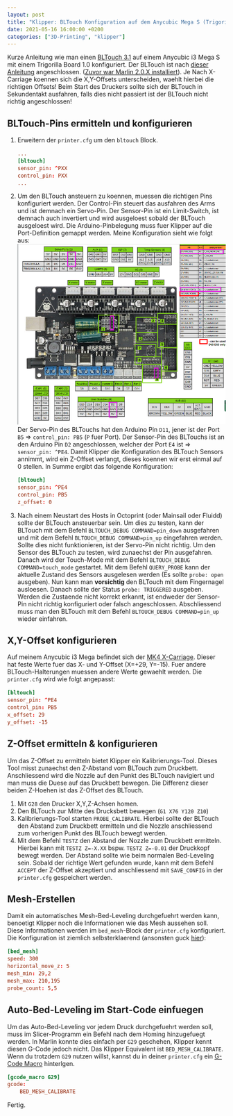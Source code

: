 ```yaml
---
layout: post
title: "Klipper: BLTouch Konfiguration auf dem Anycubic Mega S (Trigorilla Board 1.0)"
date: 2021-05-16 16:00:00 +0200
categories: ["3D-Printing", "klipper"]
---
```

Kurze Anleitung wie man einen [BLTouch 3.1](https://www.antclabs.com/bltouch-v3) auf einem Anycubic i3 Mega S mit einem Trigorilla Board 1.0 konfiguriert. Der BLTouch ist nach [dieser Anleitung](https://github.com/knutwurst/Marlin-2-0-x-Anycubic-i3-MEGA-S/wiki/BLTouch-Installation-(deutsch)) angeschlossen. ([Zuvor war Marlin 2.0.X installiert](https://matse.work/3d-printing/2021/05/13/bltouch_installation_anycubic_i3_mega_with_mk4_x_carriage.html)). Je Nach X-Carriage koennen sich die X,Y-Offsets unterscheiden, waehlt hierbei die richtigen Offsets! Beim Start des Druckers sollte sich der BLTouch in Sekundentakt ausfahren, falls dies nicht passiert ist der BLTouch nicht richtig angeschlossen!

## BLTouch-Pins ermitteln und konfigurieren
1. Erweitern der `printer.cfg` um den `bltouch` Block.
    ```conf
    ...
    [bltouch]
    sensor_pin: ^PXX
    control_pin: PXX
    ...
    ```
2. Um den BLTouch ansteuern zu koennen, muessen die richtigen Pins konfiguriert werden. Der Control-Pin steuert das ausfahren des Arms und ist demnach ein Servo-Pin. Der Sensor-Pin ist ein Limit-Switch, ist demnach auch invertiert und wird ausgeloest sobald der BLTouch ausgeloest wird. Die Arduino-Pinbelegung muss fuer Klipper auf die Port-Definition gemappt werden. Meine Konfiguration sieht wie folgt aus:
    ![TRIGORILLA_10_PINOUT](/assets/images/2021-05-16_TRIGORILLA_10_PINOUT.png)
    Der Servo-Pin des BLTouchs hat den Arduino Pin `D11`, jener ist der Port `B5` => `control_pin: PB5` (`P` fuer Port). Der Sensor-Pin des BLTouchs ist an den Arduino Pin `D2` angeschlossen, welcher der Port `E4` ist => `sensor_pin: ^PE4`. Damit Klipper die Konfiguration des BLTouch Sensors annimmt, wird ein Z-Offset verlangt, dieses koennen wir erst einmal auf 0 stellen. In Summe ergibt das folgende Konfiguration:
    ```conf
    [bltouch]
    sensor_pin: ^PE4
    control_pin: PB5
    z_offset: 0
    ```
3. Nach einem Neustart des Hosts in Octoprint (oder Mainsail oder Fluidd) sollte der BLTouch ansteuerbar sein. Um dies zu testen, kann der BLTouch mit dem Befehl `BLTOUCH_DEBUG COMMAND=pin_down` ausgefahren und mit dem Befehl `BLTOUCH_DEBUG COMMAND=pin_up` eingefahren werden. Sollte dies nicht funktionieren, ist der Servo-Pin nicht richtig. Um den Sensor des BLTouch zu testen, wird zunaechst der Pin ausgefahren. Danach wird der Touch-Mode mit dem Befehl `BLTOUCH_DEBUG COMMAND=touch_mode` gestartet. Mit dem Befehl `QUERY_PROBE` kann der aktuelle Zustand des Sensors ausgelesen werden (Es sollte `probe: open` ausgeben). Nun kann man **vorsichtig** den BLTouch mit dem Fingernagel ausloesen. Danach sollte der Status `probe: TRIGGERED` ausgeben. Werden die Zustaende nicht korrekt erkannt, ist endweder der Sensor-Pin nicht richtig konfiguriert oder falsch angeschlossen. Abschliessend muss man den BLTouch mit dem Befehl `BLTOUCH_DEBUG COMMAND=pin_up` wieder einfahren. 

## X,Y-Offset konfigurieren
Auf meinem Anycubic i3 Mega befindet sich der [MK4 X-Carriage](https://www.thingiverse.com/thing:3537449). Dieser hat feste Werte fuer das X- und Y-Offset (X=+29, Y=-15). Fuer andere BLTouch-Halterungen muessen andere Werte gewaehlt werden. Die `printer.cfg` wird wie folgt angepasst:
```conf
[bltouch]
sensor_pin: ^PE4
control_pin: PB5
x_offset: 29
y_offset: -15
```

## Z-Offset ermitteln & konfigurieren
Um das Z-Offset zu ermitteln bietet Klipper ein Kalibrierungs-Tool. Dieses Tool misst zunaechst den Z-Abstand vom BLTouch zum Druckbett. Anschliessend wird die Nozzle auf den Punkt des BLTouch navigiert und man muss die Duese auf das Druckbett bewegen. Die Differenz dieser beiden Z-Hoehen ist das Z-Offset des BLTouch.
1. Mit `G28` den Drucker X,Y,Z-Achsen homen.
2. Den BLTouch zur Mitte des Drucksbett bewegen (`G1 X76 Y120 Z10`)
3. Kalibrierungs-Tool starten `PROBE_CALIBRATE`. Hierbei sollte der BLTouch den Abstand zum Druckbett ermitteln und die Nozzle anschliessend zum vorherigen Punkt des BLTouch bewegt werden.
4. Mit dem Befehl `TESTZ` den Abstand der Nozzle zum Druckbett ermitteln. Hierbei kann mit `TESTZ Z=-X.XX` bspw. `TESTZ Z=-0.01` der Druckkopf bewegt werden. Der Abstand sollte wie beim normalen Bed-Leveling sein. Sobald der richtige Wert gefunden wurde, kann mit dem Befehl `ACCEPT` der Z-Offset akzeptiert und anschliessend mit `SAVE_CONFIG` in der `printer.cfg` gespeichert werden.

## Mesh-Erstellen
Damit ein automatisches Mesh-Bed-Leveling durchgefuehrt werden kann, benoetigt Klipper noch die Informationen wie das Mesh aussehen soll. Diese Informationen werden im `bed_mesh`-Block der `printer.cfg` konfiguriert. Die Konfiguration ist ziemlich selbsterklaerend (ansonsten guck [hier](https://www.klipper3d.org/Bed_Mesh.html)):
```conf
[bed_mesh]
speed: 300
horizontal_move_z: 5
mesh_min: 29,2
mesh_max: 210,195
probe_count: 5,5
```

## Auto-Bed-Leveling im Start-Code einfuegen
Um das Auto-Bed-Leveling vor jedem Druck durchgefuehrt werden soll, muss im Slicer-Programm ein Befehl nach dem Homing hinzugefuegt werden. In Marlin konnte dies einfach per `G29` geschehen, Klipper kennt diesen G-Code jedoch nicht. Das Klipper Equivalent ist `BED_MESH_CALIBRATE`. Wenn du trotzdem `G29` nutzen willst, kannst du in deiner `printer.cfg` ein [G-Code Macro](https://www.klipper3d.org/G-Codes.html#g-code-macro-commands) hinterlgen.
```conf
[gcode_macro G29]
gcode:
    BED_MESH_CALIBRATE
```

Fertig.
